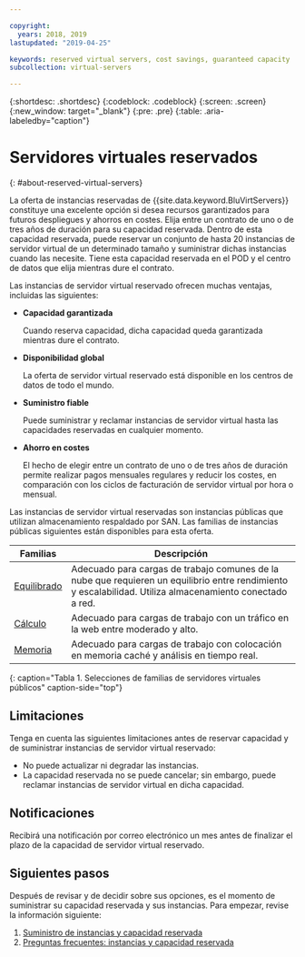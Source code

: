 ```yaml
---

copyright:
  years: 2018, 2019
lastupdated: "2019-04-25"

keywords: reserved virtual servers, cost savings, guaranteed capacity 
subcollection: virtual-servers

---
```


{:shortdesc: .shortdesc}
{:codeblock: .codeblock}
{:screen: .screen}
{:new_window: target="_blank"}
{:pre: .pre}
{:table: .aria-labeledby="caption"}

# Servidores virtuales reservados
{: #about-reserved-virtual-servers}

La oferta de instancias reservadas de {{site.data.keyword.BluVirtServers}} constituye una excelente opción si desea recursos garantizados para futuros despliegues y ahorros en costes. Elija entre un contrato de uno o de tres años de duración para su capacidad reservada. Dentro de esta capacidad reservada, puede reservar un conjunto de hasta 20 instancias de servidor virtual de un determinado tamaño y suministrar dichas instancias cuando las necesite. Tiene esta capacidad reservada en el POD y el centro de datos que elija mientras dure el contrato.

Las instancias de servidor virtual reservado ofrecen muchas ventajas, incluidas las siguientes:

* **Capacidad garantizada**

    Cuando reserva capacidad, dicha capacidad queda garantizada mientras dure el contrato. 
    
* **Disponibilidad global**
    
    La oferta de servidor virtual reservado está disponible en los centros de datos de todo el mundo.

* **Suministro fiable**
   
   Puede suministrar y reclamar instancias de servidor virtual hasta las capacidades reservadas en cualquier momento.

* **Ahorro en costes**
    
    El hecho de elegir entre un contrato de uno o de tres años de duración permite realizar pagos mensuales regulares y reducir los costes, en comparación con los ciclos de facturación de servidor virtual por hora o mensual.

Las instancias de servidor virtual reservadas son instancias públicas que utilizan almacenamiento respaldado por SAN. Las familias de instancias públicas siguientes están disponibles para esta oferta.

| Familias  | Descripción                                                                                              |
| ----------------------- | -------------------------------------------------------------------------------------------------------- | 
| [Equilibrado](/docs/vsi?topic=virtual-servers-about-virtual-server-profiles#balanced) | Adecuado para cargas de trabajo comunes de la nube que requieren un equilibrio entre rendimiento y escalabilidad. Utiliza almacenamiento conectado a red.|
| [Cálculo](/docs/vsi?topic=virtual-servers-about-virtual-server-profiles#compute) | Adecuado para cargas de trabajo con un tráfico en la web entre moderado y alto.|
| [Memoria](/docs/vsi?topic=virtual-servers-about-virtual-server-profiles#memory)  | Adecuado para cargas de trabajo con colocación en memoria caché y análisis en tiempo real. |
{: caption="Tabla 1. Selecciones de familias de servidores virtuales públicos" caption-side="top"}

## Limitaciones 

Tenga en cuenta las siguientes limitaciones antes de reservar capacidad y de suministrar instancias de servidor virtual reservado:
  
  * No puede actualizar ni degradar las instancias.
  * La capacidad reservada no se puede cancelar; sin embargo, puede reclamar instancias de servidor virtual en dicha capacidad.
    
## Notificaciones

Recibirá una notificación por correo electrónico un mes antes de finalizar el plazo de la capacidad de servidor virtual reservado.

## Siguientes pasos

Después de revisar y de decidir sobre sus opciones, es el momento de suministrar su capacidad reservada y sus instancias. Para empezar, revise la información siguiente:

   1. [Suministro de instancias y capacidad reservada](/docs/vsi?topic=virtual-servers-provisioning-reserved-capacity-and-instances#provisioning-reserved-capacity-and-instances)
   2. [Preguntas frecuentes: instancias y capacidad reservada](/docs/vsi?topic=virtual-servers-faqs-reserved-capacity-and-instances#faqs-reserved-capacity-and-instances)
